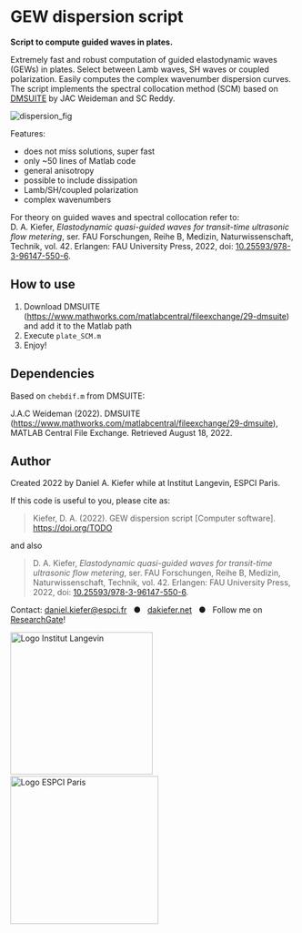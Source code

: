 # GEW dispersion script

**Script to compute guided waves in plates.** 

Extremely fast and robust computation of guided elastodynamic waves (GEWs) in plates. Select between Lamb waves, SH waves or coupled polarization. Easily computes the complex wavenumber dispersion curves. The script implements the spectral collocation method (SCM) based on [DMSUITE](https://www.mathworks.com/matlabcentral/fileexchange/29-dmsuite) by JAC Weideman and SC Reddy.

![dispersion_fig](https://user-images.githubusercontent.com/3725269/185589376-c991b579-2550-40e8-8d7b-d90de9edec77.png)

Features:
- does not miss solutions, super fast 
- only ~50 lines of Matlab code
- general anisotropy
- possible to include dissipation
- Lamb/SH/coupled polarization
- complex wavenumbers

For theory on guided waves and spectral collocation refer to:<br/>
D. A. Kiefer, _Elastodynamic quasi-guided waves for transit-time ultrasonic flow metering_, ser. FAU Forschungen, Reihe B, Medizin, Naturwissenschaft, Technik, vol. 42. Erlangen: FAU University Press, 2022, doi: [10.25593/978-3-96147-550-6](http://doi.org/10.25593/978-3-96147-550-6).


## How to use

1. Download DMSUITE (https://www.mathworks.com/matlabcentral/fileexchange/29-dmsuite) and add it to the Matlab path
2. Execute `plate_SCM.m`
3. Enjoy!

## Dependencies

Based on `chebdif.m` from DMSUITE:

J.A.C Weideman (2022). DMSUITE (https://www.mathworks.com/matlabcentral/fileexchange/29-dmsuite), MATLAB Central File Exchange. Retrieved August 18, 2022.

## Author

Created 2022 by Daniel A. Kiefer while at Institut Langevin, ESPCI Paris.

If this code is useful to you, please cite as:

> Kiefer, D. A. (2022). GEW dispersion script [Computer software]. https://doi.org/TODO

and also

> D. A. Kiefer, _Elastodynamic quasi-guided waves for transit-time ultrasonic flow metering_, ser. FAU Forschungen, Reihe B, Medizin, Naturwissenschaft, Technik, vol. 42. Erlangen: FAU University Press, 2022, doi: [10.25593/978-3-96147-550-6](http://doi.org/10.25593/978-3-96147-550-6).

Contact: [daniel.kiefer@espci.fr](mailto:daniel.kiefer@espci.fr) &nbsp; ● &nbsp; [dakiefer.net](https://dakiefer.net) &nbsp; ● &nbsp; Follow me on [ResearchGate](https://www.researchgate.net/profile/Daniel-Kiefer-5)!


<img src="https://user-images.githubusercontent.com/3725269/185571121-f5fcd518-32de-40b2-b4b1-f4ef0610ccd1.svg" alt="Logo Institut Langevin" width="250px" /> &nbsp;&nbsp;&nbsp;&nbsp;&nbsp;&nbsp; <img src="https://user-images.githubusercontent.com/3725269/185570398-ca2796ab-2bd3-4171-a7a6-af1f74014504.svg" alt="Logo ESPCI Paris" width="260px" />

